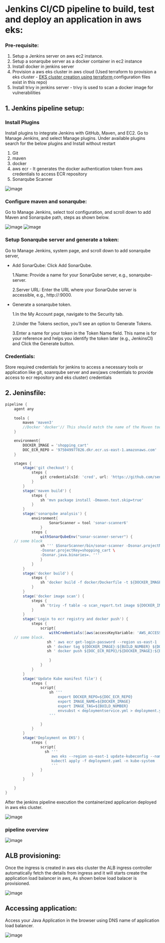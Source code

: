 # Jenkins CI/CD pipeline to build, test and deploy an application in aws eks:

### Pre-requisite:

1. Setup a Jenkins server on aws ec2 instance.
2. Setup a sonarqube server as a docker container in ec2 instance
3. Install docker in jenkins server
4. Provision a aws eks cluster in aws cloud (Used terraform to provision a eks cluster - [EKS cluster creation using terraform ](https://github.com/senthilkumar2409/terraform-cicd-eks) configuration files exist in this repo)
5. Install trivy in jenkins server - trivy is used to scan a docker image for vulnerabilities 

## 1. Jenkins pipeline setup:

### Install Plugins
   Install plugins to integrate Jenkins with GitHub, Maven, and EC2. Go to Manage Jenkins, and select Manage plugins. Under available plugins search for the below plugins and Install without restart
   1. Git
   2. maven
   3. docker
   4. aws ecr - It generates the docker authentication token from aws credentials to access ECR repository
   5. Sonarqube Scanner

   ![image](https://github.com/user-attachments/assets/751d7010-cc41-429b-a266-a9f19981077e)

### Configure maven and sonarqube:
   Go to Manage Jenkins, select tool configuration, and scroll down to add Maven and Sonarqube path, steps as shown below.
    
   ![image](https://github.com/user-attachments/assets/c30afc8c-03cc-490a-b5ca-b86c4a3e3e90)
   ![image](https://github.com/user-attachments/assets/079ccfcd-dde6-4834-8461-19ed54451f41)
   
### Setup Sonarqube server and generate a token:
   Go to Manage Jenkins, system page, and scroll down to add sonarqube server,
   * Add SonarQube: Click Add SonarQube.
     
      1.Name: Provide a name for your SonarQube server, e.g., sonarqube-server.
     
      2.Server URL: Enter the URL where your SonarQube server is accessible, e.g., http://<server-url>:9000.
   
   * Generate a sonarqube token.

      1.In the My Account page, navigate to the Security tab.
     
      2.Under the Tokens section, you’ll see an option to Generate Tokens.
     
      3.Enter a name for your token in the Token Name field. This name is for your reference and helps you identify the token later (e.g., JenkinsCI) and Click the Generate button.

### Credentials:
   Store required credentials for jenkins to access a necessary tools or application like git, soanrqube server and aws(aws credentials to provide access to ecr repository and eks cluster) credentials 

## 2. Jeninsfile:

```groovy
pipeline {
    agent any
    
    tools {
        maven 'maven3'
        //Docker 'docker'// This should match the name of the Maven tool in the Global Tool Configuration
    }

    environment{
        DOCKER_IMAGE = 'shopping_cart'
        DOC_ECR_REPO = '975049977826.dkr.ecr.us-east-1.amazonaws.com'
    }

    stages {
        stage('git checkout') {
            steps {
                git credentialsId: 'cred', url: 'https://github.com/senthilkumar2409/shopping_cart.git'
            }
        }
        stage('maven build') {
            steps {
                sh 'mvn package install -Dmaven.test.skip=true' 
            }
        }
        stage('sonarqube analysis') {
            environment{
                    SonarScanner = tool 'sonar-scanner6'
                }
            steps {
                withSonarQubeEnv("sonar-scanner-server") {
    // some block
                sh ''' $SonarScanner/bin/sonar-scanner -Dsonar.projectName=shopping_cart \
                -Dsonar.projectKey=shopping_cart \
                -Dsonar.java.binaries=. '''
                }
            }
        }
        stage('docker build') {
            steps {
                sh 'docker build -f docker/Dockerfile -t ${DOCKER_IMAGE}:${BUILD_NUMBER} .' 
            }
        }
        stage('docker image scan') {
            steps {
                sh 'trivy -f table -o scan_report.txt image ${DOCKER_IMAGE}:latest' 
            }
        }
        stage('Login to ecr registry and docker push') {
            steps {
                script{
                    withCredentials([aws(accessKeyVariable: 'AWS_ACCESS_KEY_ID', credentialsId: 'aws_cred', secretKeyVariable: 'AWS_SECRET_ACCESS_KEY')]) {
    // some block. 
                   sh ' aws ecr get-login-password --region us-east-1 | docker login --username AWS --password-stdin 975049977826.dkr.ecr.us-east-1.amazonaws.com'
                   sh ' docker tag ${DOCKER_IMAGE}:${BUILD_NUMBER} ${DOC_ECR_REPO}/${DOCKER_IMAGE}:${BUILD_NUMBER}'
                   sh ' docker push ${DOC_ECR_REPO}/${DOCKER_IMAGE}:${BUILD_NUMBER}'
                    
                    }
                }
            }
        }
        stage('Update Kube manifest file') {
            steps {
                script{
                    sh '''
                        export DOCKER_REPO=${DOC_ECR_REPO}
                        export IMAGE_NAME=${DOCKER_IMAGE}
                        export IMAGE_TAG=${BUILD_NUMBER}
                        envsubst < deploymentservice.yml > deployment.yaml
                    '''

                }
            }
        }
        stage('Deployment on EKS') {
            steps {
                script{
                  sh '''
                     aws eks --region us-east-1 update-kubeconfig --name terraform-prod
                     kubectl apply -f deployment.yaml -n kube-system
                     '''
                }
            }
        }

    }
}
```
After the jenkins pipeline execution the containerized applicarion deployed in aws eks cluster.

   ![image](https://github.com/user-attachments/assets/a5c9e083-eff2-4ac8-88c8-58ddbeabd28f)

### pipeline overview   

   ![image](https://github.com/user-attachments/assets/f97e441e-665e-4e24-bcad-c982aa42c60b)


## ALB provisioning:

Once the ingress is created in aws eks cluster the ALB ingress controller automatically fetch the details from ingress and it will starts create the application load balancer in aws, As shown below load balacer is provisioned.

   ![image](https://github.com/user-attachments/assets/40ada1c8-da5b-4115-8390-3c39a36098ab)

## Accessing application:

Access your Java Application in the browser using DNS name of application load balancer.

   ![image](https://github.com/user-attachments/assets/f7cd9be1-00fe-48ce-80eb-7f7ea7370e71)



   




